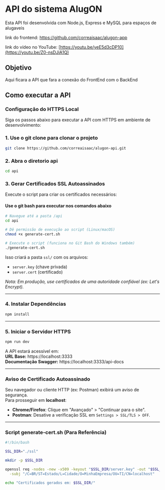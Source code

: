 # API do sistema AlugON

Esta API foi desenvolvida com Node.js, Express e MySQL para espaços de alugaveis

link do frontend: https://github.com/correaisaac/alugon-app

link do vídeo no YouTube: [https://youtu.be/yeE5d3cDP10](https://youtu.be/Z0-nsDJiA1Q)

## Objetivo

Aqui ficara a API que fara a conexão do FrontEnd com o BackEnd

## Como executar a API

### Configuração do HTTPS Local

Siga os passos abaixo para executar a API com HTTPS em ambiente de desenvolvimento:

### 1. Use o git clone para clonar o projeto

```bash
git clone https://github.com/correaisaac/alugon-api.git
```

### 2. Abra o diretorio api
```bash
cd api
```

### 3. Gerar Certificados SSL Autoassinados
Execute o script para criar os certificados necessários:

#### Use o git bash para executar nos comandos abaixo
```bash
# Navegue até a pasta /api
cd api

# Dê permissão de execução ao script (Linux/macOS)
chmod +x generate-cert.sh

# Execute o script (funciona no Git Bash do Windows também)
./generate-cert.sh
```

Isso criará a pasta `ssl/` com os arquivos:
- `server.key` (chave privada)
- `server.cert` (certificado)

*Nota: Em produção, use certificados de uma autoridade confiável (ex: Let's Encrypt).*

---

### 4. Instalar Dependências
```bash
npm install
```

---

### 5. Iniciar o Servidor HTTPS
```bash
npm run dev
```

A API estará acessível em:  
**URL Base:** https://localhost:3333  
**Documentação Swagger:** https://localhost:3333/api-docs

---

### Aviso de Certificado Autoassinado
Seu navegador ou cliente HTTP (ex: Postman) exibirá um aviso de segurança.  
Para prosseguir em **localhost**:
- **Chrome/Firefox**: Clique em "Avançado" > "Continuar para o site".
- **Postman**: Desative a verificação SSL em `Settings > SSL/TLS > OFF`.

---

### Script generate-cert.sh (Para Referência)
```bash
#!/bin/bash

SSL_DIR="./ssl"

mkdir -p $SSL_DIR

openssl req -nodes -new -x509 -keyout "$SSL_DIR/server.key" -out "$SSL_DIR/server.cert" -days 365 \
  -subj "/C=BR/ST=Estado/L=Cidade/O=MinhaEmpresa/OU=TI/CN=localhost"

echo "Certificados gerados em: $SSL_DIR/"
```

